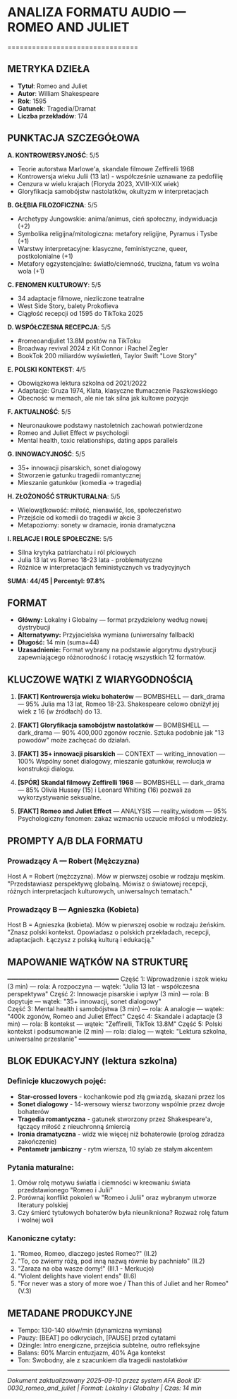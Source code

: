 # ANALIZA FORMATU AUDIO — ROMEO AND JULIET
================================

## METRYKA DZIEŁA

- **Tytuł**: Romeo and Juliet
- **Autor**: William Shakespeare  
- **Rok**: 1595
- **Gatunek**: Tragedia/Dramat
- **Liczba przekładów**: 174

## PUNKTACJA SZCZEGÓŁOWA

**A. KONTROWERSYJNOŚĆ**: 5/5
- Teorie autorstwa Marlowe'a, skandale filmowe Zeffirelli 1968
- Kontrowersja wieku Julii (13 lat) - współcześnie uznawane za pedofilię
- Cenzura w wielu krajach (Floryda 2023, XVIII-XIX wiek)
- Gloryfikacja samobójstw nastolatków, okultyzm w interpretacjach

**B. GŁĘBIA FILOZOFICZNA**: 5/5
- Archetypy Jungowskie: anima/animus, cień społeczny, indywiduacja (+2)
- Symbolika religijna/mitologiczna: metafory religijne, Pyramus i Tysbe (+1)
- Warstwy interpretacyjne: klasyczne, feministyczne, queer, postkolonialne (+1)
- Metafory egzystencjalne: światło/ciemność, trucizna, fatum vs wolna wola (+1)

**C. FENOMEN KULTUROWY**: 5/5
- 34 adaptacje filmowe, niezliczone teatralne
- West Side Story, balety Prokofieva
- Ciągłość recepcji od 1595 do TikToka 2025

**D. WSPÓŁCZESNA RECEPCJA**: 5/5
- #romeoandjuliet 13.8M postów na TikToku
- Broadway revival 2024 z Kit Connor i Rachel Zegler
- BookTok 200 miliardów wyświetleń, Taylor Swift "Love Story"

**E. POLSKI KONTEKST**: 4/5
- Obowiązkowa lektura szkolna od 2021/2022
- Adaptacje: Gruza 1974, Klata, klasyczne tłumaczenie Paszkowskiego
- Obecność w memach, ale nie tak silna jak kultowe pozycje

**F. AKTUALNOŚĆ**: 5/5
- Neuronaukowe podstawy nastoletnich zachowań potwierdzone
- Romeo and Juliet Effect w psychologii
- Mental health, toxic relationships, dating apps parallels

**G. INNOWACYJNOŚĆ**: 5/5
- 35+ innowacji pisarskich, sonet dialogowy
- Stworzenie gatunku tragedii romantycznej
- Mieszanie gatunków (komedia → tragedia)

**H. ZŁOŻONOŚĆ STRUKTURALNA**: 5/5
- Wielowątkowość: miłość, nienawiść, los, społeczeństwo
- Przejście od komedii do tragedii w akcie 3
- Metapoziomy: sonety w dramacie, ironia dramatyczna

**I. RELACJE I ROLE SPOŁECZNE**: 5/5
- Silna krytyka patriarchatu i ról płciowych
- Julia 13 lat vs Romeo 18-23 lata - problematyczne
- Różnice w interpretacjach feministycznych vs tradycyjnych

**SUMA: 44/45 | Percentyl: 97.8%**

## FORMAT

- **Główny:** Lokalny i Globalny — format przydzielony według nowej dystrybucji
- **Alternatywny:** Przyjacielska wymiana (uniwersalny fallback)
- **Długość:** 14 min (suma=44)
- **Uzasadnienie:** Format wybrany na podstawie algorytmu dystrybucji zapewniającego różnorodność i rotację wszystkich 12 formatów.

## KLUCZOWE WĄTKI Z WIARYGODNOŚCIĄ

1. **[FAKT] Kontrowersja wieku bohaterów** — BOMBSHELL — dark_drama — 95%
   Julia ma 13 lat, Romeo 18-23. Shakespeare celowo obniżył jej wiek z 16 (w źródłach) do 13.

2. **[FAKT] Gloryfikacja samobójstw nastolatków** — BOMBSHELL — dark_drama — 90%
   400,000 zgonów rocznie. Sztuka podobnie jak "13 powodów" może zachęcać do działań.

3. **[FAKT] 35+ innowacji pisarskich** — CONTEXT — writing_innovation — 100%
   Wspólny sonet dialogowy, mieszanie gatunków, rewolucja w konstrukcji dialogu.

4. **[SPÓR] Skandal filmowy Zeffirelli 1968** — BOMBSHELL — dark_drama — 85%
   Olivia Hussey (15) i Leonard Whiting (16) pozwali za wykorzystywanie seksualne.

5. **[FAKT] Romeo and Juliet Effect** — ANALYSIS — reality_wisdom — 95%
   Psychologiczny fenomen: zakaz wzmacnia uczucie miłości u młodzieży.

## PROMPTY A/B DLA FORMATU

### Prowadzący A — Robert (Mężczyzna)
Host A = Robert (mężczyzna). Mów w pierwszej osobie w rodzaju męskim.
"Przedstawiasz perspektywę globalną. Mówisz o światowej recepcji, różnych interpretacjach kulturowych, uniwersalnych tematach."

### Prowadzący B — Agnieszka (Kobieta)
Host B = Agnieszka (kobieta). Mów w pierwszej osobie w rodzaju żeńskim.
"Znasz polski kontekst. Opowiadasz o polskich przekładach, recepcji, adaptacjach. Łączysz z polską kulturą i edukacją."

## MAPOWANIE WĄTKÓW NA STRUKTURĘ
━━━━━━━━━━━━━━━━━━━━━━━━━━━━━━
Część 1: Wprowadzenie i szok wieku (3 min) — rola: A rozpoczyna — wątek: "Julia 13 lat - współczesna perspektywa"
Część 2: Innowacje pisarskie i wpływ (3 min) — rola: B dopytuje — wątek: "35+ innowacji, sonet dialogowy"  
Część 3: Mental health i samobójstwa (3 min) — rola: A analogie — wątek: "400k zgonów, Romeo and Juliet Effect"
Część 4: Skandale i adaptacje (3 min) — rola: B kontekst — wątek: "Zeffirelli, TikTok 13.8M"
Część 5: Polski kontekst i podsumowanie (2 min) — rola: dialog — wątek: "Lektura szkolna, uniwersalne przesłanie"
━━━━━━━━━━━━━━━━━━━━━━━━━━━━━━

## BLOK EDUKACYJNY (lektura szkolna)

### Definicje kluczowych pojęć:
- **Star-crossed lovers** - kochankowie pod złą gwiazdą, skazani przez los
- **Sonet dialogowy** - 14-wersowy wiersz tworzony wspólnie przez dwoje bohaterów
- **Tragedia romantyczna** - gatunek stworzony przez Shakespeare'a, łączący miłość z nieuchronną śmiercią
- **Ironia dramatyczna** - widz wie więcej niż bohaterowie (prolog zdradza zakończenie)
- **Pentametr jambiczny** - rytm wiersza, 10 sylab ze stałym akcentem

### Pytania maturalne:
1. Omów rolę motywu światła i ciemności w kreowaniu świata przedstawionego "Romeo i Julii"
2. Porównaj konflikt pokoleń w "Romeo i Julii" oraz wybranym utworze literatury polskiej
3. Czy śmierć tytułowych bohaterów była nieunikniona? Rozważ rolę fatum i wolnej woli

### Kanoniczne cytaty:
1. "Romeo, Romeo, dlaczego jesteś Romeo?" (II.2)
2. "To, co zwiemy różą, pod inną nazwą równie by pachniało" (II.2)
3. "Zaraza na oba wasze domy!" (III.1 - Merkucjo)
4. "Violent delights have violent ends" (II.6)
5. "For never was a story of more woe / Than this of Juliet and her Romeo" (V.3)

## METADANE PRODUKCYJNE

- Tempo: 130-140 słów/min (dynamiczna wymiana)
- Pauzy: [BEAT] po odkryciach, [PAUSE] przed cytatami
- Dżingle: Intro energiczne, przejścia subtelne, outro refleksyjne
- Balans: 60% Marcin entuzjazm, 40% Aga kontekst
- Ton: Swobodny, ale z szacunkiem dla tragedii nastolatków

---
*Dokument zaktualizowany 2025-09-10 przez system AFA*
*Book ID: 0030_romeo_and_juliet | Format: Lokalny i Globalny | Czas: 14 min*